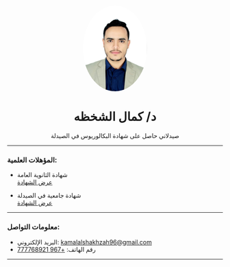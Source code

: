 <p align="center">
  <img src="kamal.jpg" width="150" style="border-radius: 50%;" />
</p>

<h1 align="center"> د/ كمال الشخظه</h1>

<p align="center">صيدلاني حاصل على شهادة البكالوريوس في الصيدلة</p>

---

### المؤهلات العلمية:

- شهادة الثانوية العامة  
  [عرض الشهادة](secondary-certificate.jpg)

- شهادة جامعية في الصيدلة  
  [عرض الشهادة](university-certificate.jpg)

---

### معلومات التواصل:

- البريد الإلكتروني: [kamalalshakhzah96@gmail.com](mailto:kamalalshakhzah96@gmail.com)  
- رقم الهاتف: [+967 777768921](tel:+967777768921)

---
